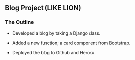 ## Blog Project (LIKE LION)
### The Outline
* Developed a blog by taking a Django class.

* Added a new function; a card component from Bootstrap.

* Deployed the blog to Github and Heroku.
